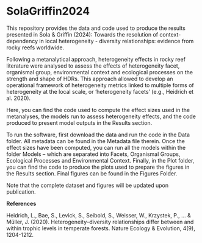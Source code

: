 # SolaGriffin2024

This repository provides the data and code used to produce the results presented in Sola & Griffin (2024): Towards the resolution of context-dependency in local heterogeneity - diversity relationships: evidence from rocky reefs worldwide. 

Following a metanalytical approach, heterogeneity effects in rocky reef literature were analysed to assess the effects of heterogeneity facet, organismal group, environmental context and ecological processes on the strength and shape of HDRs. This approach allowed to develop an operational framework of heterogeneity metrics linked to multiple forms of heterogeneity at the local scale, or ‘heterogeneity facets’ (e.g., Heidrich et al. 2020). 

Here, you can find the code used to compute the effect sizes used in the metanalyses, the models run to assess heterogeneity effects, and the code produced to present model outputs in the Results section. 

To run the software, first download the data and run the code in the Data folder. All metadata can be found in the Metadata file therein. Once the effect sizes have been computed, you can run all the models within the folder Models – which are separated into Facets, Organismal Groups, Ecological Processes and Environmental Context. Finally, in the Plot folder, you can find the code to produce the plots used to prepare the figures in the Results section. Final figures can be found in the Figures Folder.

Note that the complete dataset and figures will be updated upon publication.

**References**

Heidrich, L., Bae, S., Levick, S., Seibold, S., Weisser, W., Krzystek, P., ... & Müller, J. (2020). Heterogeneity–diversity relationships differ between and within trophic levels in temperate forests. Nature Ecology & Evolution, 4(9), 1204-1212.

